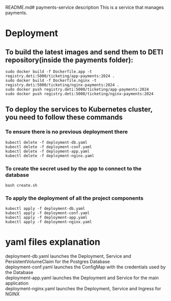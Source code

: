 README.md# payments-service description
This is a service that manages payments.

# Deployment
## To build the latest images and send them to DETI repository(inside the payments folder):

    sudo docker build -f Dockerfile.app -t registry.deti:5000/ticketing/app-payments:2024 .
    sudo docker build -f Dockerfile.nginx -t registry.deti:5000/ticketing/nginx-payments:2024 .
    sudo docker push registry.deti:5000/ticketing/app-payments:2024
    sudo docker push registry.deti:5000/ticketing/nginx-payments:2024

## To deploy the services to Kubernetes cluster, you need to follow these commands
### To ensure there is no previous deployment there

    kubectl delete -f deployment-db.yaml
    kubectl delete -f deployment-conf.yaml
    kubectl delete -f deployment-app.yaml
    kubectl delete -f deployment-nginx.yaml

### To create the secret used by the app to connect to the database

    bash create.sh

### To apply the deployment of all the project components

    kubectl apply -f deployment-db.yaml
    kubectl apply -f deployment-conf.yaml
    kubectl apply -f deployment-app.yaml
    kubectl apply -f deployment-nginx.yaml

# yaml files explanation

deployment-db.yaml launches the Deployment, Service and PersistentVolumeClaim for the Postgres Database </br>
deployment-conf.yaml launches the ConfigMap with the credentials used by the Database </br>
deployment-app.yaml launches the Deployment and Service for the main application </br>
deployment-nginx.yaml launches the Deployment, Service and Ingress for NGINX